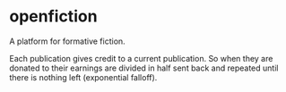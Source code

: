# openfiction

A platform for formative fiction.

Each publication gives credit to a current publication. So when they are donated to their earnings are divided in half sent back and repeated until there is nothing left (exponential falloff).
